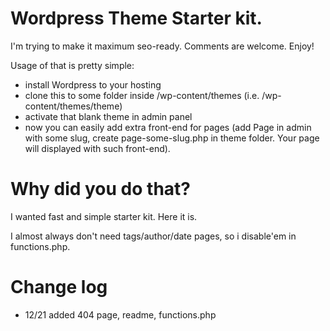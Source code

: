 # Wordpress Theme Starter kit.

I'm trying to make it maximum seo-ready. Comments are welcome. Enjoy!


Usage of that is pretty simple:
- install Wordpress to your hosting
- clone this to some folder inside /wp-content/themes (i.e. /wp-content/themes/theme)
- activate that blank theme in admin panel
- now you can easily add extra front-end for pages (add Page in admin with some slug, create page-some-slug.php in theme folder. Your page will displayed with such front-end).


# Why did you do that?
I wanted fast and simple starter kit. Here it is.

I almost always don't need tags/author/date pages, so i disable'em in functions.php.


# Change log
- 12/21 added 404 page, readme, functions.php